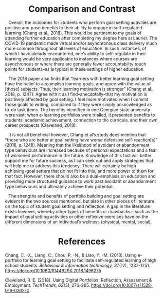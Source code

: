 <h1 style="text-align: center">Comparison and Contrast</h1>

&ensp; Overall, the outcomes for students who perform goal setting activities are positive and pose benefits to their ability to engage in self-regulated learning (Chang et al., 2018). This would be pertinent to my goals of attending further education after completing my degree here at Laurier. The COVID-19 pandemic made virtual and/or asynchronous class delivery much more common throughout all levels of education. In such instances, of which I have already encountered, one’s ability to self-regulate in their learning would be very applicable to instances where courses are asynchronous or where there are generally fewer accountability touch points for students–as is typical in these settings of higher education.

&ensp; The 2018 paper also finds that “learners with better learning goal setting have the belief to accomplish learning goals, and agree with the value of [those] subjects. Thus, their learning motivation is stronger” (Chang et al., 2018, p. 1247). Agree with it as I find–anecdotally–that my motivation is positively affected by goal setting. I feel more motivated when I commit those goals to writing, compared to if they were simply acknowledged as to-do task items. The benefits identified in one Georgian state university were vast; when e-learning portfolios were trialled, it presented benefits to students’ academic achievement, connection to the curricula, and their own career prospects (Cleveland, 2018).

&ensp; It is not all beneficial however, Chang et al’s study does mention that “those who are better at goal setting have worse defensive self-reaction[s]” (2018, p. 1248). Meaning that the likelihood of avoidant or abandonment type behaviours are increased because of personal expectations and a fear of worsened performance in the future.  Knowledge of this fact will better support me for future success, as I can seek out and apply strategies that will help me to address this tendency. There will certainly be high achieving-goal setters that do not fit into this, and more power to them for that fact. However, there should also be a dual-emphasis on education and providing more structured guidance to work past avoidant or abandonment type behaviours and ultimately achieve their potential. <!-- edits here -->

&ensp; The strengths and benefits of portfolio building and goal setting are evident in the two sources mentioned, but also in other pieces of literature on the topic of student goal setting and reflection. A gap in the literature exists however, whereby other types of benefits or drawbacks - such as the impact of goal setting activities or other reflexive exercises have on the different dimensions of an individual’s wellness (physical, mental, social).

<h1 style="text-align: center">References</h1>

Chang, C. -X., Liang, C., Chou, P. -N., & Liao, Y. -M. (2018). Using e-portfolio for learning goal setting to facilitate self-regulated learning of high school students.
*Behaviour & information technology, 37*(12), 1237-1251.
https://doi.org/10.1080/0144929X.2018.1496275


Cleveland, R. E. (2018). Using Digital Portfolios: Reflection, Assessment & Employment. *TechTrends, 62*(3), 276-285. https://doi.org/10.1007/s11528-018-0262-0

